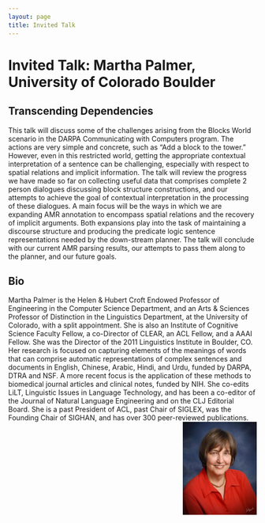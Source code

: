 ```yaml
---
layout: page
title: Invited Talk
---
```


# Invited Talk: Martha Palmer, University of Colorado Boulder

## Transcending Dependencies

This talk will discuss some of the challenges arising from the Blocks World scenario in the DARPA Communicating with Computers program.  The actions are very simple and concrete, such as “Add a block to the tower.”  However, even in this restricted world, getting the appropriate contextual interpretation of a sentence can be challenging, especially with respect to spatial relations and implicit information.  The talk will review the progress we have made so far on collecting useful data that comprises complete 2 person dialogues discussing block structure constructions,  and our attempts to  achieve the goal of contextual interpretation in the processing of these dialogues.  A main focus will be the ways in which we are expanding AMR annotation to encompass spatial relations and the recovery of implicit arguments.  Both expansions play into the task of maintaining a discourse structure and producing the predicate logic sentence representations needed by the down-stream planner.  The talk will conclude with our current AMR parsing results, our attempts to pass them along to the planner, and our future goals.


## Bio

Martha Palmer is the Helen & Hubert Croft Endowed Professor of Engineering in the Computer Science Department, and an Arts & Sciences Professor of Distinction in the Linguistics Department, at the University of Colorado, with a split appointment. She is also an Institute of Cognitive Science Faculty Fellow, a co-Director of CLEAR, an ACL Fellow, and a AAAI Fellow. She  was the Director of the 2011 Linguistics Institute in Boulder, CO. Her research is focused on capturing elements of the meanings of words that can comprise automatic representations of complex sentences and documents in English, Chinese, Arabic, Hindi, and Urdu, funded by DARPA, DTRA and NSF. A more recent focus is the application of these methods to biomedical journal articles and clinical notes, funded by NIH. She co-edits LiLT, Linguistic Issues in Language Technology, and has been a co-editor of the Journal of Natural Language Engineering and on the CLJ Editorial Board.  She is a past President of ACL, past Chair of SIGLEX, was the Founding Chair of SIGHAN, and has over 300 peer-reviewed publications. 
<img src="martha_palmer.jpg" width="150" style="float: right;" alt="Photo of Martha Palmer"> 
